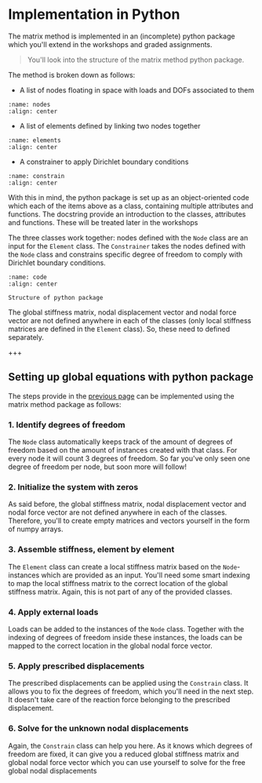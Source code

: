 # Implementation in Python

The matrix method is implemented in an (incomplete) python package which you'll extend in the workshops and graded assignments. 

> You'll look into the structure of the matrix method python package.

The method is broken down as follows:
- A list of nodes floating in space with loads and DOFs associated to them

```{figure} nodes.svg
:name: nodes
:align: center
```

- A list of elements defined by linking two nodes together

```{figure} elements.svg
:name: elements
:align: center
```

- A constrainer to apply Dirichlet boundary conditions

```{figure} constrain.svg
:name: constrain
:align: center
```

With this in mind, the python package is set up as an object-oriented code which each of the items above as a class, containing multiple attributes and functions. The docstring provide an introduction to the classes, attributes and functions. These will be treated later in the workshops

The three classes work together: nodes defined with the `Node` class are an input for the `Element` class. The `Constrainer` takes the nodes defined with the `Node` class and constrains specific degree of freedom to comply with Dirichlet boundary conditions.

```{figure} code.svg
:name: code
:align: center

Structure of python package
```

The global stiffness matrix, nodal displacement vector and nodal force vector are not defined anywhere in each of the classes (only local stiffness matrices are defined in the `Element` class). So, these need to defined separately.

+++

## Setting up global equations with python package
The steps provide in the [previous page](./directly.md) can be implemented using the matrix method package as follows:

### 1. Identify degrees of freedom
The `Node` class automatically keeps track of the amount of degrees of freedom based on the amount of instances created with that class. For every node it will count 3 degrees of freedom. So far you've only seen one degree of freedom per node, but soon more will follow!

### 2. Initialize the system with zeros
As said before, the global stiffness matrix, nodal displacement vector and nodal force vector are not defined anywhere in each of the classes. Therefore, you'll to create empty matrices and vectors yourself in the form of numpy arrays.

### 3. Assemble stiffness, element by element
The `Element` class can create a local stiffness matrix based on the `Node`-instances which are provided as an input. You'll need some smart indexing to map the local stiffness matrix to the correct location of the global stiffness matrix. Again, this is not part of any of the provided classes.

### 4. Apply external loads
Loads can be added to the instances of the `Node` class. Together with the indexing of degrees of freedom inside these instances, the loads can be mapped to the correct location in the global nodal force vector.

### 5. Apply prescribed displacements
The prescribed displacements can be applied using the `Constrain` class. It allows you to fix the degrees of freedom, which you'll need in the next step. It doesn't take care of the reaction force belonging to the prescribed displacement.

### 6. Solve for the unknown nodal displacements
Again, the `Constrain` class can help you here. As it knows which degrees of freedom are fixed, it can give you a reduced global stiffness matrix and global nodal force vector which you can use yourself to solve for the free global nodal displacements
